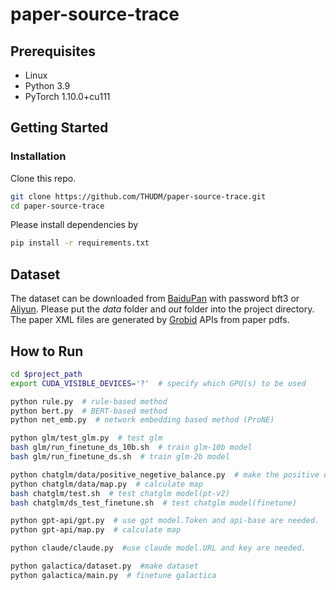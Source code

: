 # paper-source-trace

## Prerequisites
- Linux
- Python 3.9
- PyTorch 1.10.0+cu111

## Getting Started

### Installation

Clone this repo.

```bash
git clone https://github.com/THUDM/paper-source-trace.git
cd paper-source-trace
```

Please install dependencies by

```bash
pip install -r requirements.txt
```

## Dataset
The dataset can be downloaded from [BaiduPan](https://pan.baidu.com/s/1I_HZXBx7U0UsRHJL5JJagw?pwd=bft3) with password bft3 or [Aliyun](https://open-data-set.oss-cn-beijing.aliyuncs.com/oag-benchmark/paper-source-trace/paper-source-trace-data.zip).
Please put the _data_ folder and _out_ folder into the project directory.
The paper XML files are generated by [Grobid](https://grobid.readthedocs.io/en/latest/Introduction/) APIs from paper pdfs.

## How to Run
```bash
cd $project_path
export CUDA_VISIBLE_DEVICES='?'  # specify which GPU(s) to be used

python rule.py  # rule-based method
python bert.py  # BERT-based method
python net_emb.py  # network embedding based method (ProNE)

python glm/test_glm.py  # test glm
bash glm/run_finetune_ds_10b.sh  # train glm-10b model
bash glm/run_finetune_ds.sh  # train glm-2b model

python chatglm/data/positive_negetive_balance.py  # make the positive data and negative data in dataset balance(1:1)
python chatglm/data/map.py  # calculate map
bash chatglm/test.sh  # test chatglm model(pt-v2)
bash chatglm/ds_test_finetune.sh  # test chatglm model(finetune)

python gpt-api/gpt.py  # use gpt model.Token and api-base are needed.
python gpt-api/map.py  # calculate map

python claude/claude.py  #use claude model.URL and key are needed.

python galactica/dataset.py  #make dataset
python galactica/main.py  # finetune galactica
```
